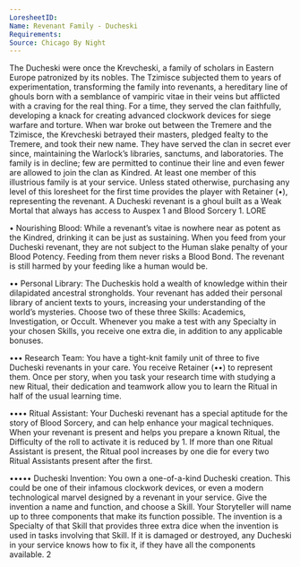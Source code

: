 ```yaml
---
LoresheetID: 
Name: Revenant Family - Ducheski
Requirements:
Source: Chicago By Night
---
```

The Ducheski were once the Krevcheski, a family of scholars in Eastern Europe patronized by its nobles. The Tzimisce subjected them to years of experimentation, transforming the family into revenants, a hereditary line of ghouls born with a semblance of vampiric vitae in their veins but afflicted with a craving for the real thing. For a time, they served the clan faithfully, developing a knack for creating advanced clockwork devices for siege warfare and torture. When war broke out between the Tremere and the Tzimisce, the Krevcheski betrayed their masters, pledged fealty to the Tremere, and took their new name. They have served the clan in secret ever since, maintaining the Warlock’s libraries, sanctums, and laboratories. The family is in decline; few are permitted to continue their line and even fewer are allowed to join the clan as Kindred. At least one member of this illustrious family is at your service. Unless stated otherwise, purchasing any level of this loresheet for the first time provides the player with Retainer (•), representing the revenant. A Ducheski revenant is a ghoul built as a Weak Mortal that always has access to Auspex 1 and Blood Sorcery 1. LORE

• Nourishing Blood: While a revenant’s vitae is nowhere near as potent as the Kindred, drinking it can be just as sustaining. When you feed from your Ducheski revenant, they are not subject to the Human slake penalty of your Blood Potency. Feeding from them never risks a Blood Bond. The revenant is still harmed by your feeding like a human would be.

•• Personal Library: The Ducheskis hold a wealth of knowledge within their dilapidated ancestral strongholds. Your revenant has added their personal library of ancient texts to yours, increasing your understanding of the world’s mysteries. Choose two of these three Skills: Academics, Investigation, or Occult. Whenever you make a test with any Specialty in your chosen Skills, you receive one extra die, in addition to any applicable bonuses.

••• Research Team: You have a tight-knit family unit of three to five Ducheski revenants in your care. You receive Retainer (••) to represent them. Once per story, when you task your research time with studying a new Ritual, their dedication and teamwork allow you to learn the Ritual in half of the usual learning time.

•••• Ritual Assistant: Your Ducheski revenant has a special aptitude for the story of Blood Sorcery, and can help enhance your magical techniques. When your revenant is present and helps you prepare a known Ritual, the Difficulty of the roll to activate it is reduced by 1. If more than one Ritual Assistant is present, the Ritual pool increases by one die for every two Ritual Assistants present after the first.

••••• Ducheski Invention: You own a one-of-a-kind Ducheski creation. This could be one of their infamous clockwork devices, or even a modern technological marvel designed by a revenant in your service. Give the invention a name and function, and choose a Skill. Your Storyteller will name up to three components that make its function possible. The invention is a Specialty of that Skill that provides three extra dice when the invention is used in tasks involving that Skill. If it is damaged or destroyed, any Ducheski in your service knows how to fix it, if they have all the components available. 2